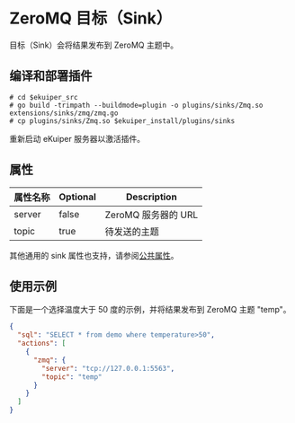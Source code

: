 # ZeroMQ 目标（Sink）

目标（Sink）会将结果发布到 ZeroMQ 主题中。

## 编译和部署插件

```shell
# cd $ekuiper_src
# go build -trimpath --buildmode=plugin -o plugins/sinks/Zmq.so extensions/sinks/zmq/zmq.go
# cp plugins/sinks/Zmq.so $ekuiper_install/plugins/sinks
```

重新启动 eKuiper 服务器以激活插件。

## 属性

| 属性名称 | Optional | Description         |
| -------- | -------- | ------------------- |
| server   | false    | ZeroMQ 服务器的 URL |
| topic    | true     | 待发送的主题        |

其他通用的 sink 属性也支持，请参阅[公共属性](../overview.md#公共属性)。

## 使用示例

下面是一个选择温度大于 50 度的示例，并将结果发布到 ZeroMQ 主题 "temp"。

```json
{
  "sql": "SELECT * from demo where temperature>50",
  "actions": [
    {
      "zmq": {
        "server": "tcp://127.0.0.1:5563",
        "topic": "temp"
      }
    }
  ]
}
```

